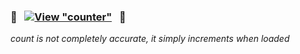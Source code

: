 ### 👀 &nbsp; [![View "counter"](https://komarev.com/ghpvc/?username=ebonsignori&label=Profile%20%22Views%22&color=6cc644)](https://github.com/antonkomarev/github-profile-views-counter) &nbsp; 👀

_count is not completely accurate, it simply increments when loaded_
